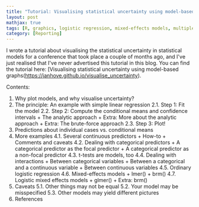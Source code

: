 ```yaml
---
title: "Tutorial: Visualising statistical uncertainty using model-based graphs"
layout: post
mathjax: true
tags: [R, graphics, logistic regression, mixed-effects models, multiple regression, Bayesian statistics, brms]
category: [Reporting]
---
```


I wrote a tutorial about visualising the statistical uncertainty in 
statistical models for a conference that took place a couple of months ago,
and I've just realised that I've never advertised this tutorial in this blog.
You can find the tutorial here: 
[Visualising statistical uncertainty using model-based graphs(https://janhove.github.io/visualise_uncertainty).

<!--more-->

Contents:

1. Why plot models, and why visualise uncertainty?
2. The principle: An example with simple linear regression
		2.1. Step 1: Fit the model
		2.2. Step 2: Compute the conditional means and confidence intervals
					+ The analytic approach
					+ Extra: More about the analytic approach
					+ Extra: The brute-force approach
		2.3. Step 3: Plot!
3. Predictions about individual cases vs. conditional means
4. More examples
		4.1. Several continuous predictors
					+ How-to
					+ Comments and caveats
		4.2. Dealing with categorical predictors
					+ A categorical predictor as the focal predictor
					+ A categorical predictor as a non-focal predictor
		4.3. t-tests are models, too
		4.4. Dealing with interactions
					+ Between categorical variables
					+ Between a categorical and a continuous variable
					+ Between continuous variables
		4.5. Ordinary logistic regression
		4.6. Mixed-effects models
					+ lmer()
					+ brm()
		4.7. Logistic mixed effects models
					+ glmer()
					+ Extra: brm()
5. Caveats
		5.1. Other things may not be equal
		5.2. Your model may be misspecified
		5.3. Other models may yield different pictures
6. References
